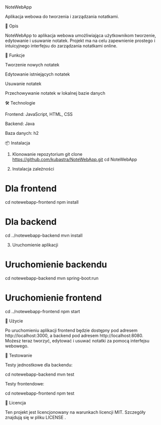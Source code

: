 NoteWebApp

Aplikacja webowa do tworzenia i zarządzania notatkami.

📝 Opis

NoteWebApp to aplikacja webowa umożliwiająca użytkownikom tworzenie, edytowanie i usuwanie notatek. Projekt ma na celu zapewnienie prostego i intuicyjnego interfejsu do zarządzania notatkami online.

🚀 Funkcje

Tworzenie nowych notatek

Edytowanie istniejących notatek

Usuwanie notatek

Przechowywanie notatek w lokalnej bazie danych

🛠️ Technologie

Frontend: JavaScript, HTML, CSS

Backend: Java

Baza danych: h2

📦 Instalacja
1. Klonowanie repozytorium
git clone https://github.com/kubastra/NoteWebApp.git
cd NoteWebApp

2. Instalacja zależności
# Dla frontend
cd notewebapp-frontend
npm install

# Dla backend
cd ../notewebapp-backend
mvn install

3. Uruchomienie aplikacji
# Uruchomienie backendu
cd notewebapp-backend
mvn spring-boot:run

# Uruchomienie frontend
cd ../notewebapp-frontend
npm start

📄 Użycie

Po uruchomieniu aplikacji frontend będzie dostępny pod adresem http://localhost:3000, a backend pod adresem http://localhost:8080. Możesz teraz tworzyć, edytować i usuwać notatki za pomocą interfejsu webowego.

🧪 Testowanie

Testy jednostkowe dla backendu:

cd notewebapp-backend
mvn test

Testy frontendowe:

cd notewebapp-frontend
npm test

📄 Licencja

Ten projekt jest licencjonowany na warunkach licencji MIT. Szczegóły znajdują się w pliku LICENSE
.
